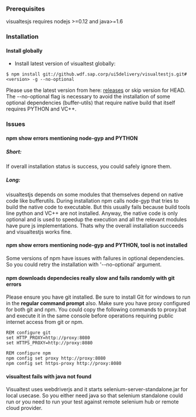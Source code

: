 ### Prerequisites
visualtesjs requires nodejs >=0.12 and java>=1.6

### Installation

#### Install globally
* Install latest version of visualtest globally:
```
$ npm install git://github.wdf.sap.corp/ui5delivery/visualtestjs.git#<version> -g --no-optional
```
Please use the latest version from here: [releases](https://github.wdf.sap.corp/ui5delivery/visualtestjs/releases)
or skip version for HEAD. The --no-optional flag is necessary to avoid the installation of some optional dependencies
(buffer-utils) that require native build that itself requires PYTHON and VC++.

### Issues

#### npm show errors mentioning node-gyp and PYTHON
##### Short:
If overall installation status is success, you could safely ignore them.
##### Long:
visualtestjs depends on some modules that themselves depend on native code like bufferutils.
During installation npm calls node-gyp that tries to build the native code to executable. But this usually
fails because build tools line python and VC++ are not installed. Anyway, the native code is only optional and is used
to speedup the execution and all the relevant modules have pure js implementations. Thats why the overall installation
succeeds and visualtestjs works fine.

#### npm show errors mentioning node-gyp and PYTHON, tool is not installed
Some versions of npm have issues with failures in optional dependencies. So you could retry the installation with
'--no-optional' argument.

#### npm downloads dependecies really slow and fails randomly with git errors
Please ensure you have git installed. Be sure to install Git for windows to run in the __regular command prompt__ also.
Make sure you have proxy configured for both git and npm. You could copy the following commands to proxy.bat and execute
it in the same console before operations requiring public internet access from git or npm.
```
REM configure git
set HTTP_PROXY=http://proxy:8080
set HTTPS_PROXY=http://proxy:8080

REM configure npm
npm config set proxy http://proxy:8080
npm config set https-proxy http://proxy:8080
```

#### visualtest fails with java not found
Visualtest uses webdriverjs and it starts selenium-server-standalone.jar for local usecase. So you either need java so
that selenium standalone could run or you need to run your test against remote selenium hub or remote cloud provider.
